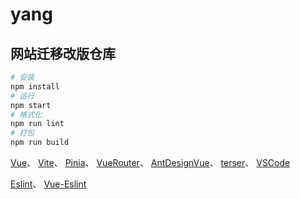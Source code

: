 # yang

## 网站迁移改版仓库

``` sh
# 安装
npm install
# 运行
npm start
# 格式化
npm run lint
# 打包
npm run build
```

[Vue](https://cn.vuejs.org/)、
[Vite](https://cn.vitejs.dev/)、
[Pinia](https://pinia.vuejs.org/zh/)、
[VueRouter](https://router.vuejs.org/zh/)、
[AntDesignVue](https://www.antdv.com/docs/vue/introduce-cn)、
[terser](https://terser.org/)、
[VSCode](https://code.visualstudio.com/)

[Eslint](http://eslint.cn/docs/rules/)、
[Vue-Eslint](https://eslint.vuejs.org/rules/)